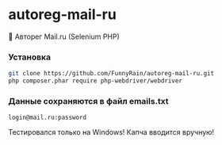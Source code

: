# autoreg-mail-ru
:robot: Авторег Mail.ru (Selenium PHP)
### Установка
``` bash 
git clone https://github.com/FunnyRain/autoreg-mail-ru.git
php composer.phar require php-webdriver/webdriver
```
### Данные сохраняются в файл emails.txt
``` 
login@mail.ru:password
```
Тестировался только на Windows!
Капча вводится вручную!

